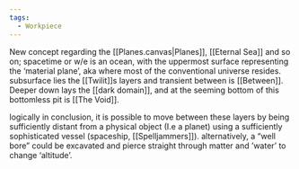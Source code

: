 ```yaml
---
tags:
  - Workpiece
---
```

New concept regarding the [[Planes.canvas|Planes]], [[Eternal Sea]] and so on;
spacetime or w/e is an ocean, with the uppermost surface representing the ‘material plane’, aka where most of the conventional universe resides.
subsurface lies the [[Twilit]]s layers and transient between is [[Between]].
Deeper down lays the [[dark domain]], and at the seeming bottom of this bottomless pit is [[The Void]].

logically in conclusion, it is possible to move between these layers by being sufficiently distant from a physical object (I.e a planet) using a sufficiently sophisticated vessel (spaceship, [[Spelljammers]]). alternatively, a “well bore” could be excavated and pierce straight through matter and ’water’ to change ‘altitude’. 